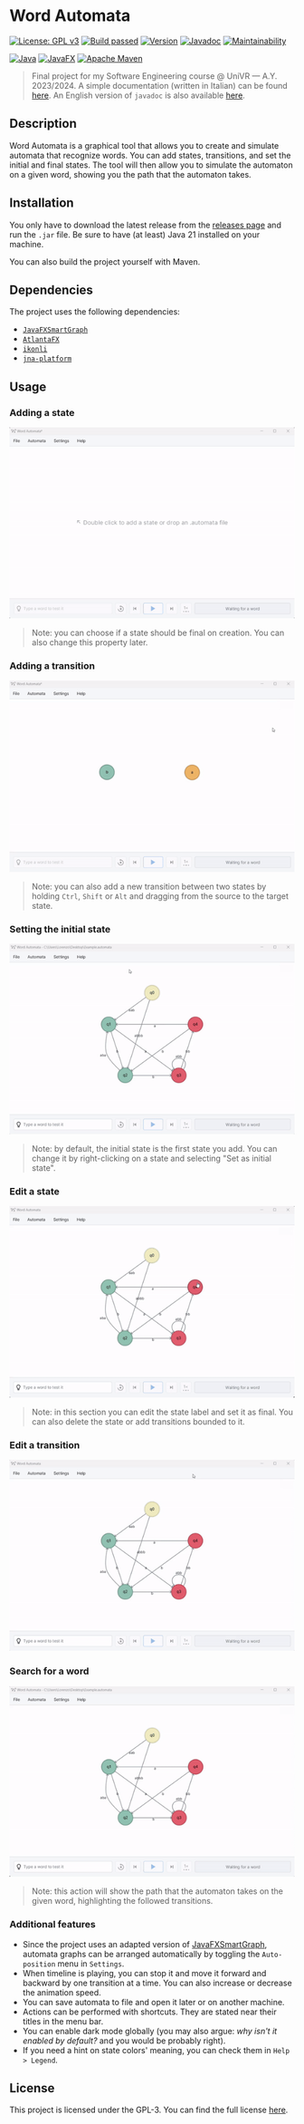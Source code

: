 # Word Automata

[![License: GPL v3](https://img.shields.io/badge/License-GPLv3-blue.svg)](https://www.gnu.org/licenses/gpl-3.0)
[![Build passed](https://img.shields.io/badge/build-passed-brightgreen)]()
[![Version](https://img.shields.io/badge/version-1.0.2-blue)]()
[![Javadoc](https://img.shields.io/badge/javadoc-1.0.2-brightgreen)](https://lorenzodbr.github.io/word-automata)
[![Maintainability](https://img.shields.io/badge/maintainability-A-brightgreen)]()

[![Java](https://img.shields.io/badge/Java-007396?style=for-the-badge&logo=java&logoColor=white)]()
[![JavaFX](https://img.shields.io/badge/javafx-%23FF0000.svg?style=for-the-badge&logo=javafx&logoColor=white)]()
[![Apache Maven](https://img.shields.io/badge/Apache%20Maven-C71A36?style=for-the-badge&logo=Apache%20Maven&logoColor=white)]()

> Final project for my Software Engineering course @ UniVR &mdash; A.Y. 2023/2024. A simple documentation (written in Italian) can be found [here](https://github.com/lorenzodbr/word-automata-doc). An English version of ``javadoc`` is also available [here](https://lorenzodbr.github.io/word-automata/). 

## Description

Word Automata is a graphical tool that allows you to create and simulate automata that recognize words. You can add states, transitions, and set the initial and final states. The tool will then allow you to simulate the automaton on a given word, showing you the path that the automaton takes.

## Installation

You only have to download the latest release from the [releases page](https://github.com/lorenzodbr/word-automata/releases/latest) and run the ``.jar`` file. Be sure to have (at least) Java 21 installed on your machine. 

You can also build the project yourself with Maven.

## Dependencies

The project uses the following dependencies:
- [``JavaFXSmartGraph``](https://github.com/brunomnsilva/JavaFXSmartGraph)
- [``AtlantaFX``](https://github.com/mkpaz/atlantafx)
- [``ikonli``](https://mvnrepository.com/artifact/org.kordamp.ikonli/ikonli-javafx)
- [``jna-platform``](https://mvnrepository.com/artifact/net.java.dev.jna/jna-platform)

## Usage

### Adding a state

![Adding a state](res/state.gif)

> Note: you can choose if a state should be final on creation. You can also change this property later.

### Adding a transition

![Adding a transition](res/transition.gif)

> Note: you can also add a new transition between two states by holding ``Ctrl``, ``Shift`` or ``Alt`` and dragging from the source to the target state.

### Setting the initial state

![Setting the initial state](res/initial_state.gif)

> Note: by default, the initial state is the first state you add. You can change it by right-clicking on a state and selecting "Set as initial state".

### Edit a state

![Edit a state](res/edit_state.gif)

> Note: in this section you can edit the state label and set it as final. You can also delete the state or add transitions bounded to it.

### Edit a transition

![Edit a transition](res/edit_transition.gif)

### Search for a word

![Search for a word](res/search.gif)

> Note: this action will show the path that the automaton takes on the given word, highlighting the followed transitions.

### Additional features

- Since the project uses an adapted version of [JavaFXSmartGraph](https://github.com/brunomnsilva/JavaFXSmartGraph), automata graphs can be arranged automatically by toggling the ``Auto-position`` menu in ``Settings``.
- When timeline is playing, you can stop it and move it forward and backward by one transition at a time. You can also increase or decrease the animation speed. 
- You can save automata to file and open it later or on another machine.
- Actions can be performed with shortcuts. They are stated near their titles in the menu bar.
- You can enable dark mode globally (you may also argue: *why isn't it enabled by default?* and you would be probably right).
- If you need a hint on state colors' meaning, you can check them in ``Help > Legend``.

## License

This project is licensed under the GPL-3. You can find the full license [here](LICENSE).

